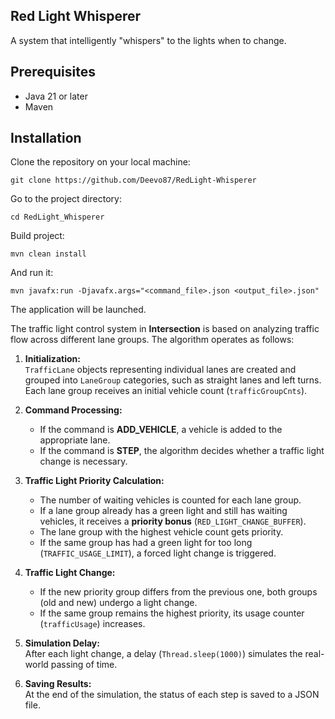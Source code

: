 ##  **Red Light Whisperer**

A system that intelligently "whispers" to the lights when to change.

<h2>Prerequisites</h2>

* Java 21 or later
* Maven

<h2>Installation</h2>

Clone the repository on your local machine:

```
git clone https://github.com/Deevo87/RedLight-Whisperer
```
Go to the project directory:
```
cd RedLight_Whisperer
```
Build project:
```
mvn clean install
```
And run it:
```
mvn javafx:run -Djavafx.args="<command_file>.json <output_file>.json"
```
The application will be launched.

The traffic light control system in **Intersection** is based on analyzing traffic flow across different lane groups. The algorithm operates as follows:

1. **Initialization:**  
   `TrafficLane` objects representing individual lanes are created and grouped into `LaneGroup` categories, such as straight lanes and left turns. Each lane group receives an initial vehicle count (`trafficGroupCnts`).

2. **Command Processing:**
    - If the command is **ADD_VEHICLE**, a vehicle is added to the appropriate lane.
    - If the command is **STEP**, the algorithm decides whether a traffic light change is necessary.

3. **Traffic Light Priority Calculation:**
    - The number of waiting vehicles is counted for each lane group.
    - If a lane group already has a green light and still has waiting vehicles, it receives a **priority bonus** (`RED_LIGHT_CHANGE_BUFFER`).
    - The lane group with the highest vehicle count gets priority.
    - If the same group has had a green light for too long (`TRAFFIC_USAGE_LIMIT`), a forced light change is triggered.

4. **Traffic Light Change:**
    - If the new priority group differs from the previous one, both groups (old and new) undergo a light change.
    - If the same group remains the highest priority, its usage counter (`trafficUsage`) increases.

5. **Simulation Delay:**  
   After each light change, a delay (`Thread.sleep(1000)`) simulates the real-world passing of time.

6. **Saving Results:**  
   At the end of the simulation, the status of each step is saved to a JSON file.  
